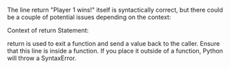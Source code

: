 The line return "Player 1 wins!" itself is syntactically correct, but there could be a couple of potential issues depending on the context:

Context of return Statement:

return is used to exit a function and send a value back to the caller. Ensure that this line is inside a function. If you place it outside of a function, Python will throw a SyntaxError.